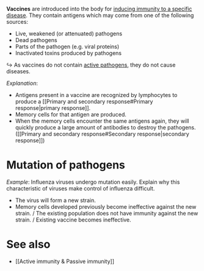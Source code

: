 **Vaccines** are introduced into the body for <u>inducing immunity to a specific disease</u>. They contain antigens which may come from one of the following sources:
- Live, <span class="hi-blue">weakened</span> (or attenuated) pathogens
- <span class="hi-green">Dead pathogens</span>
- Parts of the pathogen (e.g. viral proteins)
- Inactivated toxins produced by pathogens

↪ As vaccines do not contain <u>active pathogens</u>, they do not cause diseases.

*Explanation*:
- <span class="hi-blue">Antigens</span> present in a vaccine are <span class="hi-green">recognized by lymphocytes</span> to produce a [[Primary and secondary response#Primary response|primary response]].
- <span class="hi-blue">Memory cells</span> for that antigen are produced.
- When the memory cells encounter the same antigens again, they will quickly  <span class="hi-green">produce a large amount of antibodies</span> to destroy the pathogens. ([[Primary and secondary response#Secondary response|secondary response]])

# Mutation of pathogens
*Example*: Influenza viruses undergo mutation easily. Explain why this characteristic of viruses make control of influenza difficult.
- The virus will form a <span class="hi-green">new strain</span>.
- <span class="hi-blue">Memory cells</span> developed previously <span class="hi-green">become ineffective</span> against the new strain. /
  The <span class="hi-blue">existing population</span> <span class="hi-green">does not have immunity</span> against the new strain. /
  <span class="hi-green">Existing vaccine becomes ineffective</span>.

# See also
- [[Active immunity & Passive immunity]]
